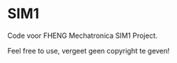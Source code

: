 # SIM1

Code voor FHENG Mechatronica SIM1 Project.

Feel free to use, vergeet geen copyright te geven!
